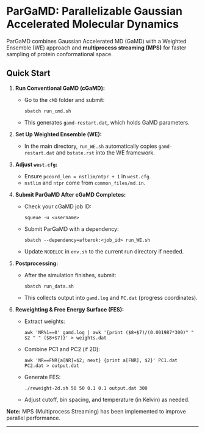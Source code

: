 # ParGaMD: Parallelizable Gaussian Accelerated Molecular Dynamics

ParGaMD combines Gaussian Accelerated MD (GaMD) with a Weighted Ensemble (WE) approach and **multiprocess streaming (MPS)** for faster sampling of protein conformational space.

## Quick Start

1. **Run Conventional GaMD (cGaMD):**
   - Go to the `cMD` folder and submit:
     ```
     sbatch run_cmd.sh
     ```
   - This generates `gamd-restart.dat`, which holds GaMD parameters.

2. **Set Up Weighted Ensemble (WE):**
   - In the main directory, `run_WE.sh` automatically copies `gamd-restart.dat` and `bstate.rst` into the WE framework.

3. **Adjust `west.cfg`:**
   - Ensure `pcoord_len = nstlim/ntpr + 1` in `west.cfg`.
   - `nstlim` and `ntpr` come from `common_files/md.in`.

4. **Submit ParGaMD After cGaMD Completes:**
   - Check your cGaMD job ID:
     ```
     squeue -u <username>
     ```
   - Submit ParGaMD with a dependency:
     ```
     sbatch --dependency=afterok:<job_id> run_WE.sh
     ```
   - Update `NODELOC` in `env.sh` to the current run directory if needed.

5. **Postprocessing:**
   - After the simulation finishes, submit:
     ```
     sbatch run_data.sh
     ```
   - This collects output into `gamd.log` and `PC.dat` (progress coordinates).

6. **Reweighting & Free Energy Surface (FES):**
   - Extract weights:
     ```
     awk 'NR%1==0' gamd.log | awk '{print ($8+$7)/(0.001987*300)" " $2 " " ($8+$7)}' > weights.dat
     ```
   - Combine PC1 and PC2 (if 2D):
     ```
     awk 'NR==FNR{a[NR]=$2; next} {print a[FNR], $2}' PC1.dat PC2.dat > output.dat
     ```
   - Generate FES:
     ```
     ./reweight-2d.sh 50 50 0.1 0.1 output.dat 300
     ```
   - Adjust cutoff, bin spacing, and temperature (in Kelvin) as needed.

**Note:** MPS (Multiprocess Streaming) has been implemented to improve parallel performance.

---

